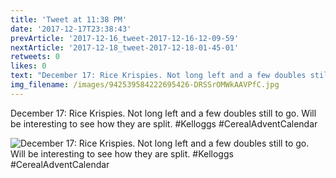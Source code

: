 ```yaml
---
title: 'Tweet at 11:38 PM'
date: '2017-12-17T23:38:43'
prevArticle: '2017-12-16_tweet-2017-12-16-12-09-59'
nextArticle: '2017-12-18_tweet-2017-12-18-01-45-01'
retweets: 0
likes: 0
text: "December 17: Rice Krispies. Not long left and a few doubles still to go. Will be interesting to see how they are split. #Kelloggs #CerealAdventCalendar"
img_filename: /images/942539584222695426-DRSSrOMWkAAVPfC.jpg
---
```

December 17: Rice Krispies. Not long left and a few doubles still to go. Will be interesting to see how they are split. #Kelloggs #CerealAdventCalendar

![December 17: Rice Krispies. Not long left and a few doubles still to go. Will be interesting to see how they are split. #Kelloggs #CerealAdventCalendar](/images/942539584222695426-DRSSrOMWkAAVPfC.jpg "December 17: Rice Krispies. Not long left and a few doubles still to go. Will be interesting to see how they are split. #Kelloggs #CerealAdventCalendar")